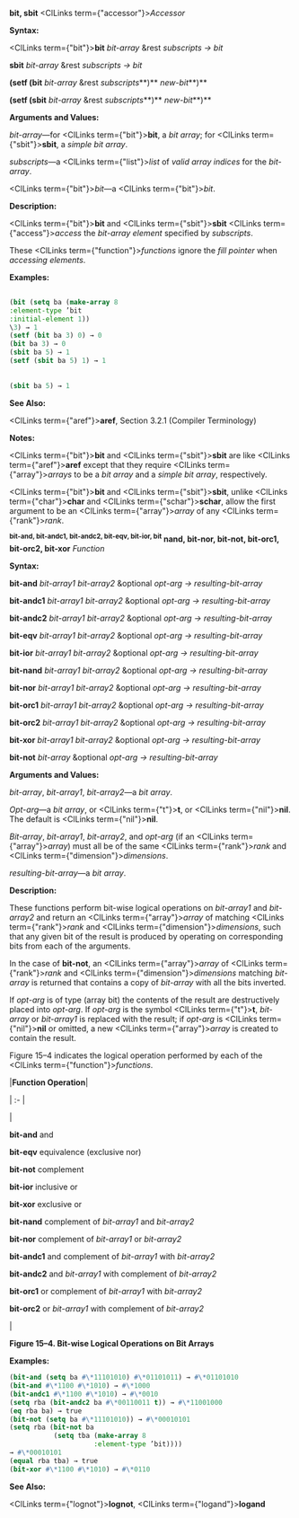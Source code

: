 **bit, sbit** <ClLinks  term={"accessor"}><i>Accessor</i></ClLinks> 



**Syntax:** 



<ClLinks  term={"bit"}><b>bit</b></ClLinks> *bit-array* &amp;rest *subscripts → bit* 



<!-- <ClLinks  term={"sbit"}><b>sbit</b></ClLinks> *bit-array* &amp;rest *subscripts → bit*  -->
**sbit** *bit-array* &amp;rest *subscripts → bit* 



<!-- **(setf (bit** *bit-array* &amp;rest *subscripts***)** *new-bit<ClLinks  term={"t"}><b>*)</b></ClLinks>  -->



<!-- **(setf (sbit** *bit-array* &amp;rest *subscripts***)** *new-bit<ClLinks  term={"t"}><b>*)</b></ClLinks>  -->
**(setf (bit** *bit-array* &amp;rest *subscripts***)** *new-bit***)** 



**(setf (sbit** *bit-array* &amp;rest *subscripts***)** *new-bit***)** 



**Arguments and Values:** 



*bit-array*—for <ClLinks  term={"bit"}><b>bit</b></ClLinks>, a *bit array*; for <ClLinks  term={"sbit"}><b>sbit</b></ClLinks>, a *simple bit array*. 



*subscripts*—a <ClLinks  term={"list"}><i>list</i></ClLinks> of *valid array indices* for the *bit-array*. 



<ClLinks  term={"bit"}><i>bit</i></ClLinks>—a <ClLinks  term={"bit"}><i>bit</i></ClLinks>. 



**Description:** 



<ClLinks  term={"bit"}><b>bit</b></ClLinks> and <ClLinks  term={"sbit"}><b>sbit</b></ClLinks> <ClLinks  term={"access"}><i>access</i></ClLinks> the *bit-array element* specified by *subscripts*. 



These <ClLinks  term={"function"}><i>functions</i></ClLinks> ignore the *fill pointer* when *accessing elements*. 



**Examples:**
```lisp
 
(bit (setq ba (make-array 8 
:element-type ’bit 
:initial-element 1)) 
\3) → 1 
(setf (bit ba 3) 0) → 0 
(bit ba 3) → 0 
(sbit ba 5) → 1 
(setf (sbit ba 5) 1) → 1 
 
 
(sbit ba 5) → 1 
```
**See Also:** 



<ClLinks  term={"aref"}><b>aref</b></ClLinks>, Section 3.2.1 (Compiler Terminology) 



**Notes:** 



<ClLinks  term={"bit"}><b>bit</b></ClLinks> and <ClLinks  term={"sbit"}><b>sbit</b></ClLinks> are like <ClLinks  term={"aref"}><b>aref</b></ClLinks> except that they require <ClLinks  term={"array"}><i>arrays</i></ClLinks> to be a *bit array* and a *simple bit array*, respectively. 



<ClLinks  term={"bit"}><b>bit</b></ClLinks> and <ClLinks  term={"sbit"}><b>sbit</b></ClLinks>, unlike <ClLinks  term={"char"}><b>char</b></ClLinks> and <ClLinks  term={"schar"}><b>schar</b></ClLinks>, allow the first argument to be an <ClLinks  term={"array"}><i>array</i></ClLinks> of any <ClLinks  term={"rank"}><i>rank</i></ClLinks>. 



<b><sup>bit-and, bit-andc1, bit-andc2, bit-eqv, bit-ior, bit</sup> nand, bit-nor, bit-not, bit-orc1, bit-orc2, bit-xor</b> <i>Function</i> 



**Syntax:** 



**bit-and** *bit-array1 bit-array2* &amp;optional *opt-arg → resulting-bit-array* 



**bit-andc1** *bit-array1 bit-array2* &amp;optional *opt-arg → resulting-bit-array* 



**bit-andc2** *bit-array1 bit-array2* &amp;optional *opt-arg → resulting-bit-array* 



**bit-eqv** *bit-array1 bit-array2* &amp;optional *opt-arg → resulting-bit-array* 



**bit-ior** *bit-array1 bit-array2* &amp;optional *opt-arg → resulting-bit-array* 



**bit-nand** *bit-array1 bit-array2* &amp;optional *opt-arg → resulting-bit-array* 



**bit-nor** *bit-array1 bit-array2* &amp;optional *opt-arg → resulting-bit-array* 



**bit-orc1** *bit-array1 bit-array2* &amp;optional *opt-arg → resulting-bit-array* 



**bit-orc2** *bit-array1 bit-array2* &amp;optional *opt-arg → resulting-bit-array* 



**bit-xor** *bit-array1 bit-array2* &amp;optional *opt-arg → resulting-bit-array* 



**bit-not** *bit-array* &amp;optional *opt-arg → resulting-bit-array* 



**Arguments and Values:** 



*bit-array*, *bit-array1*, *bit-array2*—a *bit array*. 



*Opt-arg*—a *bit array*, or <ClLinks  term={"t"}><b>t</b></ClLinks>, or <ClLinks  term={"nil"}><b>nil</b></ClLinks>. The default is <ClLinks  term={"nil"}><b>nil</b></ClLinks>. 



*Bit-array*, *bit-array1*, *bit-array2*, and *opt-arg* (if an <ClLinks  term={"array"}><i>array</i></ClLinks>) must all be of the same <ClLinks  term={"rank"}><i>rank</i></ClLinks> and <ClLinks  term={"dimension"}><i>dimensions</i></ClLinks>. 



*resulting-bit-array*—a *bit array*. 



**Description:** 



These functions perform bit-wise logical operations on *bit-array1* and *bit-array2* and return an <ClLinks  term={"array"}><i>array</i></ClLinks> of matching <ClLinks  term={"rank"}><i>rank</i></ClLinks> and <ClLinks  term={"dimension"}><i>dimensions</i></ClLinks>, such that any given bit of the result is produced by operating on corresponding bits from each of the arguments. 







 



 



In the case of **bit-not**, an <ClLinks  term={"array"}><i>array</i></ClLinks> of <ClLinks  term={"rank"}><i>rank</i></ClLinks> and <ClLinks  term={"dimension"}><i>dimensions</i></ClLinks> matching *bit-array* is returned that contains a copy of *bit-array* with all the bits inverted. 



If *opt-arg* is of type (array bit) the contents of the result are destructively placed into *opt-arg*. If *opt-arg* is the symbol <ClLinks  term={"t"}><b>t</b></ClLinks>, *bit-array* or *bit-array1* is replaced with the result; if *opt-arg* is <ClLinks  term={"nil"}><b>nil</b></ClLinks> or omitted, a new <ClLinks  term={"array"}><i>array</i></ClLinks> is created to contain the result. 



Figure 15–4 indicates the logical operation performed by each of the <ClLinks  term={"function"}><i>functions</i></ClLinks>. 



|**Function Operation**|

| :- |

|<p>**bit-and** and </p><p>**bit-eqv** equivalence (exclusive nor) </p><p>**bit-not** complement </p><p>**bit-ior** inclusive or </p><p>**bit-xor** exclusive or </p><p>**bit-nand** complement of *bit-array1* and *bit-array2* </p><p>**bit-nor** complement of *bit-array1* or *bit-array2* </p><p>**bit-andc1** and complement of *bit-array1* with *bit-array2* </p><p>**bit-andc2** and *bit-array1* with complement of *bit-array2* </p><p>**bit-orc1** or complement of *bit-array1* with *bit-array2* </p><p>**bit-orc2** or *bit-array1* with complement of *bit-array2*</p>|





**Figure 15–4. Bit-wise Logical Operations on Bit Arrays** 



**Examples:**
```lisp
(bit-and (setq ba #\*11101010) #\*01101011) → #\*01101010 
(bit-and #\*1100 #\*1010) → #\*1000 
(bit-andc1 #\*1100 #\*1010) → #\*0010 
(setq rba (bit-andc2 ba #\*00110011 t)) → #\*11001000 
(eq rba ba) → true 
(bit-not (setq ba #\*11101010)) → #\*00010101 
(setq rba (bit-not ba 
		   (setq tba (make-array 8 
					 :element-type ’bit)))) 
→ #\*00010101 
(equal rba tba) → true 
(bit-xor #\*1100 #\*1010) → #\*0110 
```
**See Also:** 



<ClLinks  term={"lognot"}><b>lognot</b></ClLinks>, <ClLinks  term={"logand"}><b>logand</b></ClLinks> 







 



 



